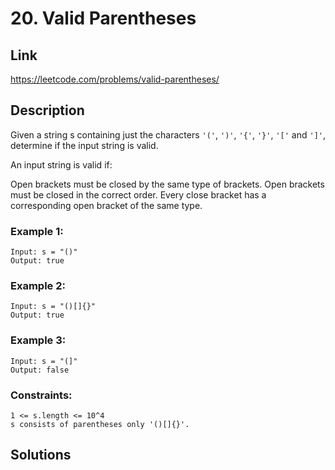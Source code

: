 # 20. Valid Parentheses

## Link
https://leetcode.com/problems/valid-parentheses/

## Description

Given a string s containing just the characters `'('`, `')'`, `'{'`, `'}'`, `'['` and `']'`, determine if the input string is valid.

An input string is valid if:

Open brackets must be closed by the same type of brackets.
Open brackets must be closed in the correct order.
Every close bracket has a corresponding open bracket of the same type.

### Example 1:
```
Input: s = "()"
Output: true
```

### Example 2:
```
Input: s = "()[]{}"
Output: true
```

### Example 3:
```
Input: s = "(]"
Output: false
```
 
### Constraints:
```
1 <= s.length <= 10^4
s consists of parentheses only '()[]{}'.
```

## Solutions
